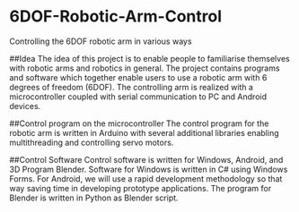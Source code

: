 # 6DOF-Robotic-Arm-Control
Controlling the 6DOF robotic arm in various ways

##Idea
The idea of this project is to enable people to familiarise themselves with robotic arms and robotics in general. The project contains programs and software which together enable users to use a robotic arm with 6 degrees of freedom (6DOF). The controlling arm is realized with a microcontroller coupled with serial communication to PC and Android devices. 

##Control program on the microcontroller
The control program for the robotic arm is written in Arduino with several additional libraries enabling multithreading and controlling servo motors.

##Control Software
Control software is written for Windows, Android, and 3D Program Blender. Software for Windows is written in C# using Windows Forms. For Android, we will use a rapid development methodology so that way saving time in developing prototype applications.
The program for Blender is written in Python as Blender script.




